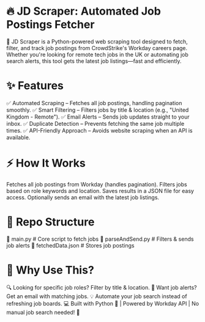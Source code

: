 # 🔥 JD Scraper: Automated Job Postings Fetcher
🚀 JD Scraper is a Python-powered web scraping tool designed to fetch, filter, and track job postings from CrowdStrike's Workday careers page. Whether you're looking for remote tech jobs in the UK or automating job search alerts, this tool gets the latest job listings—fast and efficiently.


# ✨ Features
✅ Automated Scraping – Fetches all job postings, handling pagination smoothly.
✅ Smart Filtering – Filters jobs by title & location (e.g., "United Kingdom - Remote").
✅ Email Alerts – Sends job updates straight to your inbox.
✅ Duplicate Detection – Prevents fetching the same job multiple times.
✅ API-Friendly Approach – Avoids website scraping when an API is available.


# ⚡️ How It Works
Fetches all job postings from Workday (handles pagination).
Filters jobs based on role keywords and location.
Saves results in a JSON file for easy access.
Optionally sends an email with the latest job listings.


# 📂 Repo Structure
📜 main.py         # Core script to fetch jobs
📜 parseAndSend.py # Filters & sends job alerts
📜 fetchedData.json # Stores job postings


# 📌 Why Use This?
🔍 Looking for specific job roles? Filter by title & location.
📩 Want job alerts? Get an email with matching jobs.
💡 Automate your job search instead of refreshing job boards.
💻 Built with Python 🐍 | Powered by Workday API | No manual job search needed! 🚀

